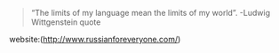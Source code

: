 >“The limits of my language mean the limits of my world”.  -Ludwig Wittgenstein quote

website:(http://www.russianforeveryone.com/)


